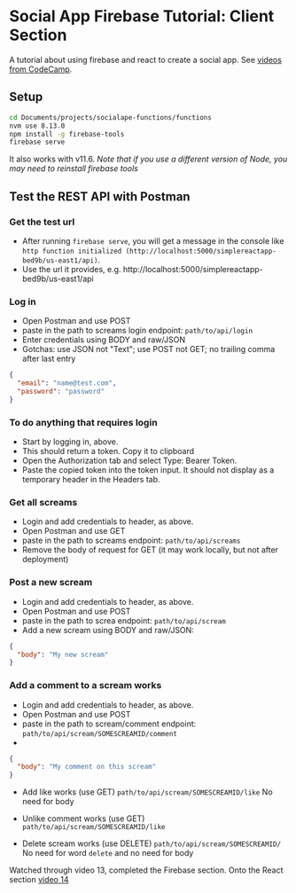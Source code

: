 # Social App Firebase Tutorial: Client Section

A tutorial about using firebase and react to create a social app. See [videos from CodeCamp](https://www.youtube.com/watch?v=-vo7cu0xP4I&list=PLMhAeHCz8S38ryyeMiBPPUnFAiWnoPvWP&index=2).

## Setup

```sh
cd Documents/projects/socialape-functions/functions
nvm use 8.13.0
npm install -g firebase-tools
firebase serve
```

It also works with v11.6.
_Note that if you use a different version of Node, you may need to reinstall firebase tools_

## Test the REST API with Postman

### Get the test url

- After running `firebase serve`, you will get a message in the console like `http function initialized (http://localhost:5000/simplereactapp-bed9b/us-east1/api)`.
- Use the url it provides, e.g. http://localhost:5000/simplereactapp-bed9b/us-east1/api

### Log in

- Open Postman and use POST
- paste in the path to screams login endpoint: `path/to/api/login`
- Enter credentials using BODY and raw/JSON
- Gotchas: use JSON not "Text"; use POST not GET; no trailing comma after last entry

```json
{
  "email": "name@test.com",
  "password": "password"
}
```

### To do anything that requires login

- Start by logging in, above.
- This should return a token. Copy it to clipboard
- Open the Authorization tab and select Type: Bearer Token.
- Paste the copied token into the token input. It should not display as a temporary header in the Headers tab.

### Get all screams

- Login and add credentials to header, as above.
- Open Postman and use GET
- paste in the path to screams endpoint: `path/to/api/screams`
- Remove the body of request for GET (it may work locally, but not after deployment)

### Post a new scream

- Login and add credentials to header, as above.
- Open Postman and use POST
- paste in the path to screa endpoint: `path/to/api/scream`
- Add a new scream using BODY and raw/JSON:

```json
{
  "body": "My new scream"
}
```

### Add a comment to a scream works

- Login and add credentials to header, as above.
- Open Postman and use POST
- paste in the path to scream/comment endpoint: `path/to/api/scream/SOMESCREAMID/comment`
-

```json
{
  "body": "My comment on this scream"
}
```

- Add like works (use GET)
  `path/to/api/scream/SOMESCREAMID/like`
  No need for body

- Unlike comment works (use GET)
  `path/to/api/scream/SOMESCREAMID/like`

- Delete scream works (use DELETE)
  `path/to/api/scream/SOMESCREAMID/`
  No need for word `delete` and no need for body

Watched through video 13, completed the Firebase section.
Onto the React section [video 14](https://www.youtube.com/watch?v=uu43m1SpbTA&list=PLMhAeHCz8S38ryyeMiBPPUnFAiWnoPvWP&index=14)
